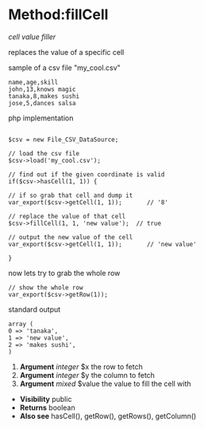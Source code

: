 # Method:fillCell #

_cell value filler_

replaces the value of a specific cell

sample of a csv file "my\_cool.csv"



```
name,age,skill
john,13,knows magic
tanaka,8,makes sushi
jose,5,dances salsa
```


php implementation



```

$csv = new File_CSV_DataSource;

// load the csv file
$csv->load('my_cool.csv');

// find out if the given coordinate is valid
if($csv->hasCell(1, 1)) {

// if so grab that cell and dump it
var_export($csv->getCell(1, 1));       // '8'

// replace the value of that cell
$csv->fillCell(1, 1, 'new value');  // true

// output the new value of the cell
var_export($csv->getCell(1, 1));       // 'new value'

}
```


now lets try to grab the whole row



```
// show the whole row
var_export($csv->getRow(1));
```


standard output



```
array (
0 => 'tanaka',
1 => 'new value',
2 => 'makes sushi',
)
```


  1. **Argument** _integer_  $x     the row to fetch
  1. **Argument** _integer_  $y     the column to fetch
  1. **Argument** _mixed_    $value the value to fill the cell with

  * **Visibility**  public
  * **Returns** boolean
  * **Also see** hasCell(), getRow(), getRows(), getColumn()
